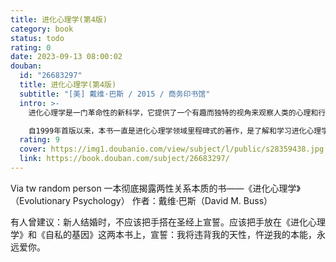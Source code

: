 ```yaml
---
title: 进化心理学(第4版)
category: book
status: todo
rating: 0
date: 2023-09-13 08:00:02
douban:
  id: "26683297"
  title: 进化心理学(第4版)
  subtitle: "[美] 戴维·巴斯 / 2015 / 商务印书馆"
  intro: >-
    进化心理学是一门革命性的新科学，它提供了一个有趣而独特的视角来观察人类的心理和行为，是现代心理学和进化生物学在理论上的真正融合。作者戴维巴斯是进化心理学领域的权威学者和领军人物，他在本书中对进化心理学这一日新月异的领域进行了全面而深入的回顾和展望。全书论述的主题是按照适应性问题来展开的，从生存挑战、择偶、抚育、亲属到群体生活的挑战，包括合作、攻击、性冲突、地位以及社会等级。各章不仅介绍必备的理论背景，而且还提供了生动具体的实例，帮助读者透彻地理解这一领域。作者的写作风格清晰简洁，轻松易读，逻辑严密，引人入胜，即便是普通读者也可以将书中学到的相关知识应用于理解自身和他人的生活。

    自1999年首版以来，本书一直是进化心理学领域里程碑式的著作，是了解和学习进化心理学的必读书。最新第4版不仅增添了400余条新文献，而且增加了大量内容，包括：跨文化研究、生理学研究、遗传学和脑成像等研究方法；进化形成的导航机制理论；火和烹饪；凶杀；模仿择偶行为；男性择偶偏好对他们实际择偶行为的影响；等等。
  rating: 9
  cover: https://img1.doubanio.com/view/subject/l/public/s28359438.jpg
  link: https://book.douban.com/subject/26683297/
---
```


Via tw random person 一本彻底揭露两性关系本质的书——《进化心理学》（Evolutionary Psychology）
作者：戴维·巴斯（David M. Buss）

有人曾建议：新人结婚时，不应该把手搭在圣经上宣誓。应该把手放在《进化心理学》和《自私的基因》这两本书上，宣誓：我将违背我的天性，忤逆我的本能，永远爱你。